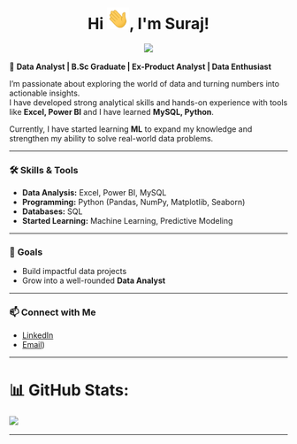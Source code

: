 <h1 align="center">Hi <img src="https://raw.githubusercontent.com/pik1989/pik1989/main/Images/Hi.gif" width="40px" />, I'm Suraj!</h1>

<!-- Typing SVG by DenverCoder1 - https://github.com/DenverCoder1/readme-typing-svg -->
<p align="center">
  <a href="https://github.com/the-suraj-as"><img src="https://readme-typing-svg.herokuapp.com?lines=Welcome+to+my+page&center=true&width=380&height=45"></a>

🚀 **Data Analyst | B.Sc Graduate | Ex-Product Analyst | Data Enthusiast**  

I’m passionate about exploring the world of data and turning numbers into actionable insights.  
I have developed strong analytical skills and hands-on experience with tools like **Excel, Power BI** and I have learned **MySQL,  Python**.  

Currently, I have started learning **ML** to expand my knowledge and strengthen my ability to solve real-world data problems.  

---

### 🛠️ **Skills & Tools**  
- **Data Analysis:** Excel, Power BI, MySQL  
- **Programming:** Python (Pandas, NumPy, Matplotlib, Seaborn)  
- **Databases:** SQL  
- **Started Learning:** Machine Learning, Predictive Modeling  

---

### 📌 **Goals**  
- Build impactful data projects   
- Grow into a well-rounded **Data Analyst**  

---

### 📫 **Connect with Me**  
- [LinkedIn](https://www.linkedin.com/in/suraj-a-s-2694b9303/)  
- [Email](mailto:the.suraj.as@gmail.com))

---



# 📊 GitHub Stats:
![](https://github-readme-stats.vercel.app/api?username=the-suraj-as&theme=dark&hide_border=false&include_all_commits=false&count_private=false)<br/>

---

<!-- Proudly created with GPRM ( https://gprm.itsvg.in ) -->
